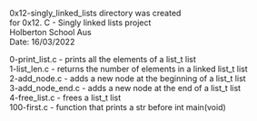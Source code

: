 0x12-singly_linked_lists directory was created  
for 0x12. C - Singly linked lists project  
Holberton School Aus  
Date: 16/03/2022  
  
0-print_list.c   - prints all the elements of a list_t list  
1-list_len.c     -  returns the number of elements in a linked list_t list  
2-add_node.c     -  adds a new node at the beginning of a list_t list  
3-add_node_end.c -  adds a new node at the end of a list_t list  
4-free_list.c    - frees a list_t list  
100-first.c      - function that prints a str before int main(void)  

